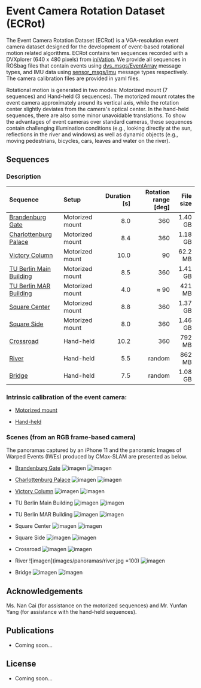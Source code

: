 # Event Camera Rotation Dataset (ECRot)
The Event Camera Rotation Dataset (ECRot) is a VGA-resolution event camera dataset designed for the development of event-based rotational motion related algorithms. ECRot contains ten sequences recorded with a DVXplorer (640 x 480 pixels) from [iniVation](https://inivation.com/). We provide all sequences in ROSbag files that contain events using [dvs_msgs/EventArray](https://github.com/uzh-rpg/rpg_dvs_ros/blob/master/dvs_msgs/msg/EventArray.msg) message types, and IMU data using [sensor_msgs/Imu](http://docs.ros.org/en/api/sensor_msgs/html/msg/Imu.html) message types respectively. The camera calibration files are provided in yaml files.

Rotational motion is generated in two modes: Motorized mount (7 sequences) and Hand-held (3 sequences). The motorized mount rotates the event camera approximately around its vertical axis, while the rotation center slightly deviates from the camera's optical center. In the hand-held sequences, there are also some minor unavoidable translations. To show the advantages of event cameras over standard cameras, these sequences contain challenging illumination conditions (e.g., looking directly at the sun, reflections in the river and windows) as well as dynamic objects (e.g., moving pedestrians, bicycles, cars, leaves and water on the river).

<!-- An event camera dataset for rotational motion study

## News

- TODO -->


## Sequences

### Description

| Sequence | Setup | Duration [s] | Rotation range [deg] | File size |
| :-----| :-----| ----: | ----: | ----: |
| [Brandenburg Gate](https://drive.google.com/drive/folders/1k8C2ngoSKyy9yZOoFwEZWAGs2Utygz5Z?usp=share_link) | Motorized mount | 8.0 | 360 | 1.40 GB |
| [Charlottenburg Palace](https://drive.google.com/drive/folders/1_1tGqoZB4BnVk4Vt4OnlNTCKV4oXzWw1?usp=share_link) | Motorized mount | 8.4 | 360 | 1.18 GB |
| [Victory Column](https://drive.google.com/drive/folders/1MbKtWNnaJ_l4iKyW8M0FA6McqKv-X3nc?usp=share_link) | Motorized mount  | 10.0 | 90 | 62.2 MB |
| [TU Berlin Main Building](https://drive.google.com/drive/folders/1LSo-IyDAQdHpMJwYjzcVXaM6Yms-8X6k?usp=share_link) | Motorized mount | 8.5 | 360 | 1.41 GB |
| [TU Berlin MAR Building](https://drive.google.com/drive/folders/1uX4DrY5YoCCyEClXmNiE90_fpoZIrED6?usp=share_link) | Motorized mount | 4.0 | $\approx$ 90 | 421 MB |
| [Square Center](https://drive.google.com/drive/folders/18gVBZSuy2qbyLIwg0kNjVy3_1gkuslia?usp=share_link) | Motorized mount  | 8.8 | 360 | 1.37 GB |
| [Square Side](https://drive.google.com/drive/folders/14hbk54NcUG6uOrsdKqaOzDprQyaxyvNX?usp=share_link) | Motorized mount | 8.0 | 360 | 1.46 GB |
| [Crossroad](https://drive.google.com/drive/folders/1skZ2LNLBMXbtJaWzy2ijKtlHXYZ9SwAA?usp=share_link) | Hand-held | 10.2 | 360 | 792 MB |
| [River](https://drive.google.com/drive/folders/1USBO6u9tgF-YVMqNABKMDEQwa3peOlH5?usp=share_link) | Hand-held | 5.5 | random | 862 MB |
| [Bridge](https://drive.google.com/drive/folders/1BArPM4voy290iZDDwnoOaBlLZ-YdTQqH?usp=share_link) | Hand-held | 7.5 | random | 1.08 GB |

### Intrinsic calibration of the event camera:

- [Motorized mount](https://drive.google.com/file/d/1NqmTqD_S-3Ff0YsgIvEJdnzrZ4Lu0lNy/view?usp=share_link)

- [Hand-held](https://drive.google.com/file/d/1c12Y8s3klhSWhw8D5xvoi7zOqdrMDt4m/view?usp=share_link)

### Scenes (from an RGB frame-based camera)

The panoramas captured by an iPhone 11 and the panoramic Images of Warped Events (IWEs) produced by CMax-SLAM are presented as below.

- [Brandenburg Gate](https://en.wikipedia.org/wiki/Brandenburg_Gate)
![imagen](images/panoramas/brandenburg_gate.jpg)
![imagen](images/exp_map/gate_pano_IWE_expscale-100.png)

- [Charlottenburg Palace](https://de.wikipedia.org/wiki/Schloss_Charlottenburg)
![imagen](images/panoramas/charlottenburg_palace.jpg)
![imagen](images/exp_map/palace_pano_IWE_expscale-100.png)

- [Victory Column](https://en.wikipedia.org/wiki/Berlin_Victory_Column)
![imagen](images/panoramas/victory_column.jpg)
![imagen](images/exp_map/victory_column_0-3.9_-30_exp_30.png)

- TU Berlin Main Building
![imagen](images/panoramas/tub_main_building.jpg)
![imagen](images/exp_map/main_building_pano_IWE_expscale-100.png)

- TU Berlin MAR Building
![imagen](images/panoramas/tub_mar_building.jpg)
![imagen](images/exp_map/mar_building_0-3.8_-30_exp_50.png)

- Square Center
![imagen](images/panoramas/square_center.jpg)
![imagen](images/exp_map/square_center_0-8_-90_exp_100.png)

- Square Side
![imagen](images/panoramas/square_side.jpg)
![imagen](images/exp_map/square_side_0-7.5_-90_exp_100.png)

- Crossroad
![imagen](images/panoramas/crossroad.jpg)
![imagen](images/exp_map/crossroad_pano_IWE_expscale-100.png)

- River
![imagen](images/panoramas/river.jpg =100)
![imagen](images/exp_map/river_0-5_0_exp_100.png)

- Bridge
![imagen](images/panoramas/bridge.jpg)
![imagen](images/exp_map/bridge_0-7_0_exp_100.png)

## Acknowledgements
Ms. Nan Cai (for assistance on the motorized sequences) and Mr. Yunfan Yang (for assistance with the hand-held sequences).

## Publications

- Coming soon...

## License

- Coming soon...

